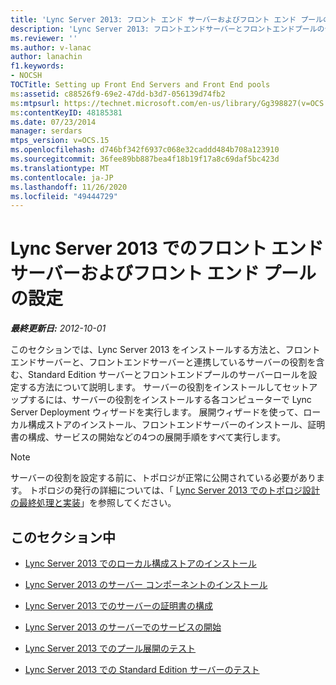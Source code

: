 ```yaml
---
title: 'Lync Server 2013: フロント エンド サーバーおよびフロント エンド プールの設定'
description: 'Lync Server 2013: フロントエンドサーバーとフロントエンドプールのセットアップ'
ms.reviewer: ''
ms.author: v-lanac
author: lanachin
f1.keywords:
- NOCSH
TOCTitle: Setting up Front End Servers and Front End pools
ms:assetid: c88526f9-69e2-47dd-b3d7-056139d74fb2
ms:mtpsurl: https://technet.microsoft.com/en-us/library/Gg398827(v=OCS.15)
ms:contentKeyID: 48185381
ms.date: 07/23/2014
manager: serdars
mtps_version: v=OCS.15
ms.openlocfilehash: d746bf342f6937c068e32caddd484b708a123910
ms.sourcegitcommit: 36fee89bb887bea4f18b19f17a8c69daf5bc423d
ms.translationtype: MT
ms.contentlocale: ja-JP
ms.lasthandoff: 11/26/2020
ms.locfileid: "49444729"
---
```

# <a name="setting-up-front-end-servers-and-front-end-pools-for-lync-server-2013"></a>Lync Server 2013 でのフロント エンド サーバーおよびフロント エンド プールの設定

<div data-xmlns="http://www.w3.org/1999/xhtml">

<div class="topic" data-xmlns="http://www.w3.org/1999/xhtml" data-msxsl="urn:schemas-microsoft-com:xslt" data-cs="https://msdn.microsoft.com/">

<div data-asp="https://msdn2.microsoft.com/asp">



</div>

<div id="mainSection">

<div id="mainBody">

<span> </span>

_**最終更新日:** 2012-10-01_

このセクションでは、Lync Server 2013 をインストールする方法と、フロントエンドサーバーと、フロントエンドサーバーと連携しているサーバーの役割を含む、Standard Edition サーバーとフロントエンドプールのサーバーロールを設定する方法について説明します。 サーバーの役割をインストールしてセットアップするには、サーバーの役割をインストールする各コンピューターで Lync Server Deployment ウィザードを実行します。 展開ウィザードを使って、ローカル構成ストアのインストール、フロントエンドサーバーのインストール、証明書の構成、サービスの開始などの4つの展開手順をすべて実行します。

<div>


> [!NOTE]  
> サーバーの役割を設定する前に、トポロジが正常に公開されている必要があります。 トポロジの発行の詳細については、「 <A href="lync-server-2013-finalizing-and-implementing-the-topology-design.md">Lync Server 2013 でのトポロジ設計の最終処理と実装</A>」を参照してください。



</div>

<div>

## <a name="in-this-section"></a>このセクション中

  - [Lync Server 2013 でのローカル構成ストアのインストール](lync-server-2013-install-the-local-configuration-store.md)

  - [Lync Server 2013 のサーバー コンポーネントのインストール](lync-server-2013-install-lync-server-server-components.md)

  - [Lync Server 2013 でのサーバーの証明書の構成](lync-server-2013-configure-certificates-for-servers.md)

  - [Lync Server 2013 のサーバーでのサービスの開始](lync-server-2013-start-services-on-servers.md)

  - [Lync Server 2013 でのプール展開のテスト](lync-server-2013-test-the-pool-deployment.md)

  - [Lync Server 2013 での Standard Edition サーバーのテスト](lync-server-2013-test-the-standard-edition-server.md)

</div>

</div>

<span> </span>

</div>

</div>

</div>

